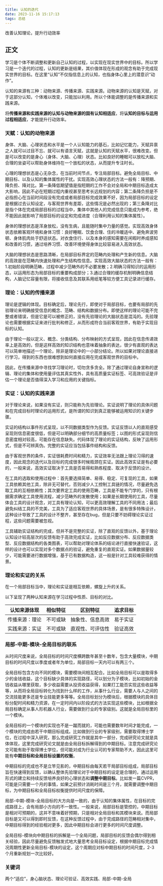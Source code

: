 ```yaml
---
title: 认知的迭代
date: 2023-11-16 15:17:13
tags: 总结
---
```


改善认知理论，提升行动效率

<!--more-->

## 正文

学习是个体不断调整和更新自己认知的过程，以实现在现实世界中的目标。所以学习是一个迭代的过程，认知的更新是结果，其价值体现在形成的观念有助于完成现实世界的目标。在这里“认知”不仅指信息上的认知，也指身体心里上的潜意识“动作”。

认知的来源有三种：动物来源、传播来源、实践来源。动物来源的认知是天赋，对于这部分认知，个体难以改变，只能加以利用。所以个体能调整的是传播来源和实践来源。

将**传播来源和实践来源的认知与动物来源的固有认知相适应**，将**认知的目标与运用过程相适应**，才能提升行动效率。

### 天赋：认知的动物来源

身体、大脑、心理状态和水平是一个人认知能力的基石，比如记忆能力，天赋异禀之人就可以过目不忘、就可以有语言天赋，这就是认知的天赋水平，很难改变。但是可以改变的是身心（身体、大脑、心理）状态。比如良好的睡眠可以放松大脑、合理的坐姿可以帮助身体维持在一个放松的状态，从而提升专注时长。

心理的理想状态是心无杂念，在当前时间节点，专注局部目标。避免全局目标、中期目标、以及认知的集体属性的干扰。实现高效心理状态的方法一般有：降预期、降负担、降对比。第一条降低期望值是指短期的工作不会对全局和中期目标造成太大影响，因此不必在短期过程内重视甚至思考长远规划的内容；第二条降负担是不必指担心在当前时间段没有完成或者局部目标完成效果不好，因为局部目标的设定是根据过去认知设定，与客观世界有差距，这些情况是必然出现的；第三条降对比是指个体在完成局部目标的过程当中，集体中其他人的完成信息只能成为参考，绝不能因此就影响了局部目标的设定和完成进度（合理利用认知的集体属性）。

身体的理想状态是浑身放松，没有生病，且能随时集中力量的感觉。实现高效身体状态依赖客观环境和身体习惯：良好睡眠、饮食合理、住的冷暖适中、避免奔波劳顿、身体肌肉处于舒适状态。对衣食住行、以及本身的感知需要在闲暇时养成感知和改善的习惯，通过培养习惯、改善环境使得身体比较容易进入高效状态。

大脑的理想状态是思路清晰，在局部目标界定的范畴内处理和产生新的信息。大脑的高效是在范畴内快速处理和产生结构性信息。实现高效大脑状态的方法一般有：1.初始阶段明确范畴，过程中减少范畴外的不必要发散；2.明确习得知识的运用形态，以运用形态为局部目标的重要构成部分；3.通过合理的缓存机制明确信息结构，人脑记忆容量有限，将接收信息及其联系用纸笔等较方便工具记录进行缓存。

### 理论：认知的传播来源

理论是逻辑的体现。目标确定后，理论先行，即使对于局部目标，也要有局部的先验理论来明确接受信息的概念、范畴、结构和数据分布。即使这样的理论可能不完整或者错误，但是它是可以被修正的，没有先验理论的大脑状态是混沌的。先验理论也需要根据实证来进行批判和修正，从而形成符合当前客观世界，有助于实现目标的认知。

由于理论一般以定义、概念、分类结构、分布映射的方式呈现，因此在信息传递效率上是高效的，但是这样高效的知识结构也意味着抽象的表达，很少有直观的表达可以简单地描述一个理论，除非是理论中的一小部分结论。所以如果对理论直接进行学习，得到的东西也很难想到如何直接应用在完成客观世界的目标中。

因此，在传播来源中寻找学习理论时，切勿贪多贪全。除了通过理论自身宣称的逻辑、理论的集体和使用量评估其真实性外，具有高质量实证标签、可高效验证是评估一个理论是否值得深入学习和应用的关键指标。

### 实证：认知的实践来源

对于理论来说，如果没有实证，则只能称为先验理论。实证说明了理论的具体问题和在完成目标时理论的运用形式，是所谓的知识到真正能够被运用知识的关键步骤。

实证的结构以事件形式呈现，以不同数据类型作为反馈。实证反馈以人的直观感受呈现则信息密度很低，但是可以明确部分细节的高质量标签；以图的形式呈现则信息密度相对较高，可能存在信息缺失。代码体现了理论的实证结构，反映了运用形式，但是不可辨真伪。完整的实证应当包括事件结构和反馈。

由于客观世界的条件，实证很耗费时间和精力，实证效率无法跟上理论习得的速度，因此观念的迭代以及目标的完成很多时候瓶颈在实证。因此高效实证是有必要的，一般来说，高效实证取决于工具是否易得和熟练程度、取决于反馈的设计。

在工具的选取和使用过程中：首先要选择简单、易得、稳定、可复现的工具，如果工具依赖其他工具，除非无可替代，否则减少人工控制工具链的情况，尽量避免选取工具的互相依赖性；其次要界定工具的使用范畴，工具是不能专门学的，只有根据需求确定工具使用流程，减少范畴外的发散使用；如果是长期使用的工具，尽量体会工具的设计观念，对工具有理论认知，可以更高效理解工具的不同用法；最后避免纠结工具的不完美，工具为了适应客观世界的具体场景，是有很多特殊设计，这种设计导致了工具的设计不整齐，甚至存在bug，但是只要不妨碍理论实证过程，这些问题需要被忽视。

工具辅助实证结构的完成，但并不是完整的实证，除了直观的反馈以外，基于理论认知设计较高层次的反馈有助于高效完成实证，比如反应数据分布、反应数据类型、反应数据结构的各类图表，可以帮助对理论体系的结论进行直接快速验证，这样的设计也可以实现对多个数据点的验证，避免重复的直观实证。如果数据量较少，可能需要进行数据增强，基于已有数据构造，这一般是针对工具较难获得的情景。

### 理论和实证的关系

在一个局部目标当中，理论和实证是相互依赖，螺旋上升的关系。

以下呈现了两种认知来源在学习过程中性质、目标的对比。

| 认知来源体现 | 相似特征 | 区别特征 | 追求目标 |
| --- | --- | --- | --- |
| 传播来源：理论 | 不可或缺 | 抽象性、信息高效 | 易于实证 |
| 实践来源：实证 | 不可或缺 | 直观性、可评估性 | 验证高效 |

### 局部-中期-模块-全局目标的联系

从时间尺度来说，全局目标的时间尺度横跨数年甚至十数年，包含大量模块，中期目标的时间尺度以季度或者年为单位，局部目标一天内可以有两三个。

全局目标包含方向不同的模块，需要模块间相互配合。比如全局目标可以是取得多少的金钱收益，这个目标缺少具体的实现路径，可以划分为子模块，比如初始的金钱收益从哪里获取，多少收益需要从投资收益获得，如果打工能否实现这些收益等等，从而将全局目标转化为找到什么样的工作，从事什么行业，需要人与人之间的交流技能更多还是专业技能更多等等。全局目标划分为模块后，根据模块的具体目标分配时间和精力资源，在一定时间内以阶段式的方法实现这些模块，比如根据全局目标确定从事人形机器人行业，需要做到行业的专家级别。这就是全局目标里的一个模块。

全局目标的一个模块的实现也不是一蹴而就的，可能也需要数年时间才能完成，一个模块的完成由若干中期目标组成。比如做到行业的专家级别，需要取得博士学位，在过程中深入研究，那么完成研究工作就是其中一部分，完成研究论文就是具体体现，这里完成研究论文就是由全局目标拆解得到的中期目标。注意完成研究论文可能有助于取得博士学位，但可能对成为行业认可的专家帮助不大，因此这里可能有**中期目标和全局目标设置的权衡**。

中期目标的完成也不是立竿见影的，中期目标由每天若干局部目标组成，局部目标旨在快速得到反馈，以确认整体先验理论对于中期目标的设定是合理的，通过运用形式的建立和持续反馈培养良好的心理状态和**调整中期目标**。比如发一篇CVPR，可能是只需要一个月的事情，如果之前预计消耗时间是三个月，就需要调整中期目标，为中期目标和全局目标权衡提供时间尺度的保障。

局部-中期-模块-全局目标的大方向是一致的，由于认知的集体属性，在目标的完成路径上，会有局部小方向的不一致性。一般来说，局部目标是管控的，中期目标是相对可预期的，这并不意味着好预期，只是相对全局目标和其模块来说。而局部目标是又可以得到即时反馈，在这种反馈过程中，由于完成路径的范畴相对集中，中期目标得到的经验相对更多，因此中期目标会进行更多的时间尺度调整。

全局目标-模块向中期目标的拆解是一个全局问题，局部目标的反馈会偶尔得到相关经验，因此尽量避免反馈触发式地大量思考全局目标设定，根据中期目标完成情况周期性更新全局目标-模块的设定，这个周期应对标中期目标的时间尺度，2-3个月重新规划一次比较好。

### 关键词

两个“适应”，身心脑状态、理论可验证、高效实践、局部-中期-全局
